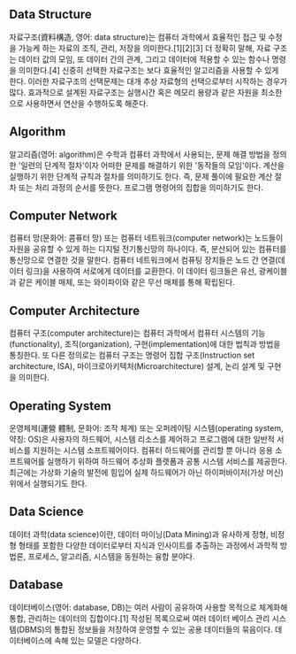## Data Structure

자료구조(資料構造, 영어: data structure)는 컴퓨터 과학에서 효율적인 접근 및 수정을 가능케 하는 자료의 조직, 관리, 저장을 의미한다.[1][2][3] 더 정확히 말해, 자료 구조는 데이터 값의 모임, 또 데이터 간의 관계, 그리고 데이터에 적용할 수 있는 함수나 명령을 의미한다.[4] 신중히 선택한 자료구조는 보다 효율적인 알고리즘을 사용할 수 있게 한다. 이러한 자료구조의 선택문제는 대개 추상 자료형의 선택으로부터 시작하는 경우가 많다. 효과적으로 설계된 자료구조는 실행시간 혹은 메모리 용량과 같은 자원을 최소한으로 사용하면서 연산을 수행하도록 해준다.


## Algorithm

알고리즘(영어: algorithm)은 수학과 컴퓨터 과학에서 사용되는, 문제 해결 방법을 정의한 '일련의 단계적 절차'이자 어떠한 문제를 해결하기 위한 '동작들의 모임'이다. 계산을 실행하기 위한 단계적 규칙과 절차를 의미하기도 한다. 즉, 문제 풀이에 필요한 계산 절차 또는 처리 과정의 순서를 뜻한다. 프로그램 명령어의 집합을 의미하기도 한다.


## Computer Network

컴퓨터 망(문화어: 콤퓨터 망) 또는 컴퓨터 네트워크(computer network)는 노드들이 자원을 공유할 수 있게 하는 디지털 전기통신망의 하나이다. 즉, 분산되어 있는 컴퓨터를 통신망으로 연결한 것을 말한다. 컴퓨터 네트워크에서 컴퓨팅 장치들은 노드 간 연결(데이터 링크)을 사용하여 서로에게 데이터를 교환한다. 이 데이터 링크들은 유선, 광케이블과 같은 케이블 매체, 또는 와이파이와 같은 무선 매체를 통해 확립된다.


## Computer Architecture

컴퓨터 구조(computer architecture)는 컴퓨터 과학에서 컴퓨터 시스템의 기능(functionality), 조직(organization), 구현(implementation)에 대한 법칙과 방법을 통칭한다. 또 다른 정의로는 컴퓨터 구조는 명령어 집합 구조(Instruction set architecture, ISA), 마이크로아키텍처(Microarchitecture) 설계, 논리 설계 및 구현을 의미한다.


## Operating System

운영체제(運營 體制, 문화어: 조작 체계) 또는 오퍼레이팅 시스템(operating system, 약칭: OS)은 사용자의 하드웨어, 시스템 리소스를 제어하고 프로그램에 대한 일반적 서비스를 지원하는 시스템 소프트웨어이다. 컴퓨터 하드웨어를 관리할 뿐 아니라 응용 소프트웨어를 실행하기 위하여 하드웨어 추상화 플랫폼과 공통 시스템 서비스를 제공한다. 최근에는 가상화 기술의 발전에 힘입어 실제 하드웨어가 아닌 하이퍼바이저(가상 머신) 위에서 실행되기도 한다.


## Data Science

데이터 과학(data science)이란, 데이터 마이닝(Data Mining)과 유사하게 정형, 비정형 형태를 포함한 다양한 데이터로부터 지식과 인사이트를 추출하는 과정에서 과학적 방법론, 프로세스, 알고리즘, 시스템을 동원하는 융합 분야다.


## Database

데이터베이스(영어: database, DB)는 여러 사람이 공유하여 사용할 목적으로 체계화해 통합, 관리하는 데이터의 집합이다.[1] 작성된 목록으로써 여러 데이터 베이스 관리 시스템(DBMS)의 통합된 정보들을 저장하여 운영할 수 있는 공용 데이터들의 묶음이다. 데이터베이스에 속해 있는 모델은 다양하다.

